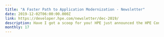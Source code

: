 ```yaml
---
title: "A Faster Path to Application Modernization - Newsletter"
date: 2019-12-02T06:00:00.000Z
link: https://developer.hpe.com/newsletter/dec-2019/
description: Have I got a scoop for you! HPE just announced the HPE Container Platform, the industry’s first enterprise-grade Kubernetes-based container platform that enables true hybrid cloud operations across any location. The HPE Container Platform is key to the HPE DEV focus on simplifying and modernizing applications. Read more about it in this and subsequent newsletters. We’re also excited to feature posts on recent events the HPE DEV team attended, a cool tutorial on how to create a facial recognition app, and, last but not least, another Meet the Team video. 
monthly: 17
---
```

            